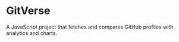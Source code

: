 # GitVerse
A JavaScript project that fetches and compares GitHub profiles with analytics and charts.

